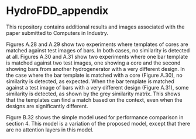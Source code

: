 # HydroFDD_appendix

This repository contains additional results and images associated with the paper submitted to Computers in Industry.


Figures A.28 and A.29 show two experiments where templates of cores are matched against test images of bars. In both cases, no similarity is detected at all.
Figures A.30 and A.31 show two experiments where one bar template is matched against two test images, one showing a core and the second showing bars from another hydrogenerator with a very different design. In the case where the bar template is matched with a core (Figure A.30), no similarity is detected, as expected. When the bar template is matched against a test image of bars with a very different design (Figure A.31), some similarity is detected, as shown by the grey similarity matrix. This shows that the templates can find a match based on the context, even when the designs are significantly different.

Figure B.32 shows the simple model used for performance comparison in section 4. This model is a variation of the proposed model, except that there are no attention layers in this model.
  
